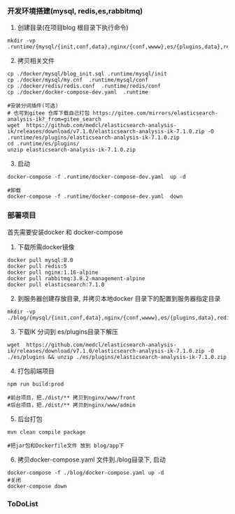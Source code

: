 ### 开发环境搭建(mysql, redis,es,rabbitmq)
1. 创建目录(在项目blog 根目录下执行命令)
```shell script
mkdir -vp .runtime/{mysql/{init,conf,data},nginx/{conf,wwww},es/{plugins,data},redis/{conf,data}}
```
2. 拷贝相关文件
```shell script
cp ./docker/mysql/blog_init.sql .runtime/mysql/init
cp ./docker/mysql/my.cnf  .runtime/mysql/conf
cp ./docker/redis/redis.conf  .runtime/redis/conf
cp ./docker/docker-compose-dev.yaml  .runtime

#安装分词插件(可选)
# 也可到gitee 仓库下载自己打包 https://gitee.com/mirrors/elasticsearch-analysis-ik?_from=gitee_search
wget  https://github.com/medcl/elasticsearch-analysis-ik/releases/download/v7.1.0/elasticsearch-analysis-ik-7.1.0.zip -O .runtime/es/plugins/elasticsearch-analysis-ik-7.1.0.zip
cd .runtime/es/plugins/
unzip elasticsearch-analysis-ik-7.1.0.zip
```

3. 启动
```shell script
docker-compose -f .runtime/docker-compose-dev.yaml  up -d

#卸载
docker-compose -f .runtime/docker-compose-dev.yaml  down
```

### 部署项目
首先需要安装docker 和 docker-compose

1. 下载所需docker镜像
```shell script
docker pull mysql:8.0
docker pull redis:5
docker pull nginx:1.16-alpine
docker pull rabbitmq:3.8.2-management-alpine
docker pull elasticsearch:7.1.0
```
2. 到服务器创建存放目录, 并拷贝本地docker 目录下的配置到服务器指定目录
```shell script
mkdir -vp ./blog/{mysql/{init,conf,data},nginx/{conf,wwww},es/{plugins,data},redis/{conf,data},app}
```

3. 下载IK 分词到 es/plugins目录下解压
```shell script
wget  https://github.com/medcl/elasticsearch-analysis-ik/releases/download/v7.1.0/elasticsearch-analysis-ik-7.1.0.zip -O ./es/plugins && unzip ./es/plugins/elasticsearch-analysis-ik-7.1.0.zip
```

4. 打包前端项目
```shell script
npm run build:prod 

#前台项目，把./dist/** 拷贝到nginx/www/front
#后台项目，把./dist/** 拷贝到nginx/www/admin
```

5. 后台打包
```shell script
mvn clean compile package

#把jar包和Dockerfile文件 放到 blog/app下
```

6. 拷贝docker-compose.yaml 文件到./blog目录下, 启动
```shell script
docker-compose -f ./blog/docker-compose.yaml up -d
#关闭
docker-compose down
```


### ToDoList


